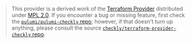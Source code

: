 > This provider is a derived work of the [Terraform Provider](https://github.com/checkly/terraform-provider-checkly)
> distributed under [MPL 2.0](https://www.mozilla.org/en-US/MPL/2.0/). If you encounter a bug or missing feature,
> first check the [`pulumi/pulumi-checkly` repo](https://github.com/pulumi/pulumi-checkly/issues); however, if that doesn't turn up anything,
> please consult the source [`checkly/terraform-provider-checkly` repo](https://github.com/checkly/terraform-provider-checkly/issues).
